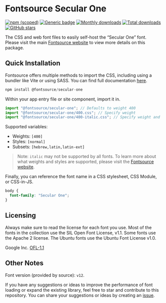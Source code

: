 # Fontsource Secular One

[![npm (scoped)](https://img.shields.io/npm/v/@fontsource/secular-one?color=brightgreen)](https://www.npmjs.com/package/@fontsource/secular-one) [![Generic badge](https://img.shields.io/badge/fontsource-passing-brightgreen)](https://github.com/fontsource/fontsource) [![Monthly downloads](https://badgen.net/npm/dm/@fontsource/secular-one)](https://github.com/fontsource/fontsource) [![Total downloads](https://badgen.net/npm/dt/@fontsource/secular-one)](https://github.com/fontsource/fontsource) [![GitHub stars](https://img.shields.io/github/stars/fontsource/fontsource.svg?style=social&label=Star)](https://github.com/fontsource/fontsource/stargazers)

The CSS and web font files to easily self-host the “Secular One” font. Please visit the main [Fontsource website](https://fontsource.org/fonts/secular-one) to view more details on this package.

## Quick Installation

Fontsource offers multiple methods to import the CSS, including using a bundler like Vite or using SASS. You can find full documentation [here](https://fontsource.org/docs/getting-started/introduction).

```javascript
npm install @fontsource/secular-one
```

Within your app entry file or site component, import it in.

```javascript
import "@fontsource/secular-one"; // Defaults to weight 400
import "@fontsource/secular-one/400.css"; // Specify weight
import "@fontsource/secular-one/400-italic.css"; // Specify weight and style
```

Supported variables:
- Weights: `[400]`
- Styles: `[normal]`
- Subsets: `[hebrew,latin,latin-ext]`

> Note: `italic` may not be supported by all fonts. To learn more about what weights and styles are supported, please visit the [Fontsource website](https://fontsource.org/fonts/secular-one).

Finally, you can reference the font name in a CSS stylesheet, CSS Module, or CSS-in-JS.

```css
body {
  font-family: "Secular One";
}
```

## Licensing
Always make sure to read the license for each font you use. Most of the fonts in the collection use the SIL Open Font License, v1.1. Some fonts use the Apache 2 license. The Ubuntu fonts use the Ubuntu Font License v1.0.

Google Inc.
[OFL-1.1](http://scripts.sil.org/OFL)

## Other Notes
Font version (provided by source): `v12`.

If you have any suggestions or ideas to improve the performance of font loading or expand the existing library, feel free to star and contribute to this repository. You can share your suggestions or ideas by creating an [issue](https://github.com/fontsource/fontsource/issues).